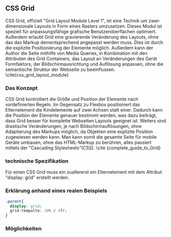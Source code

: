 ## CSS Grid
CSS Grid, offiziell "Grid Layout Module Level 1", ist eine Technik um zwei-dimensionale Layouts in Form eines Rasters umzusetzen. Dieses Modul ist speziell für anpassungsfähige grafische Benutzeroberflächen optimiert. Außerdem erlaubt Grid eine gravierende Veränderung des Layouts, ohne das das Markup dementsprechend angepasst werden muss. Dies ist durch die explizite Positionierung der Elemente möglich. Außerdem kann der Author die Seite mithilfe von Media Queries, in Kombination mit den Attributen des Grid Containers, das Layout an Veränderungen des Gerät Formfaktors, der Bildschirmausrichtung und Auflösung anpassen, ohne die semantische Struktur der Webseite zu beeinflussen. \cite{css_grid_layout_module}

### Das Konzept
CSS Grid kontrolliert die Größe und Position der Elemente nach vordefinierten Regeln. Im Gegensatz zu Flexbox positioniert das Elternelement die Kindelemente auf zwei Achsen statt einer. Dadurch kann die Position der Elemente genauer bestimmt werden, was dazu beiträgt, dass Grid besser für komplette Webseiten Layouts geeignet ist. Weiters sind drastische Veränderungen, je nach Bildschirmauflösungen, ohne Adaptierung des Markups möglich, da Objekten eine explizite Position zugewiesen werden kann. Man kann somit die gesamte Seite für mobile Geräte umbauen, ohne das HTML-Markup zu berühren, alles passiert mittels der "Cascading Stylesheets"(CSS). \cite {complete_guide_to_Grid}

### technische Spezifikation
Für einen CSS Grid muss ein zuallererst ein Elternelement mit dem Attribut "display: grid" erstellt werden.

### Erklärung anhand eines realen Beispiels


```css
.parent{
  display: grid;
  grid-tempalte: 20% / 4fr;
}
```


### Möglichkeiten

